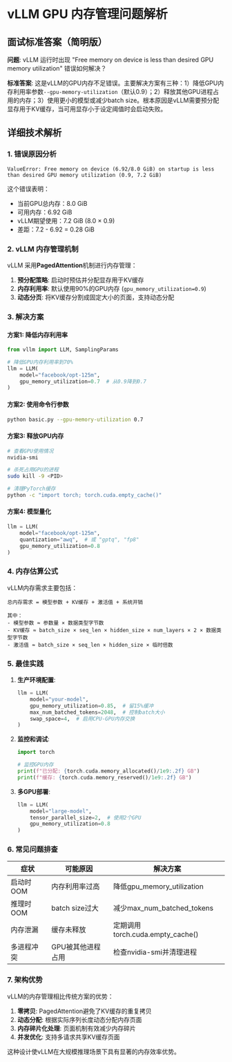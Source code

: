 # vLLM GPU 内存管理问题解析

## 面试标准答案（简明版）

**问题**: vLLM 运行时出现 "Free memory on device is less than desired GPU memory utilization" 错误如何解决？

**标准答案**: 
这是vLLM的GPU内存不足错误。主要解决方案有三种：1）降低GPU内存利用率参数`--gpu-memory-utilization`（默认0.9）；2）释放其他GPU进程占用的内存；3）使用更小的模型或减少batch size。根本原因是vLLM需要预分配显存用于KV缓存，当可用显存小于设定阈值时会启动失败。

## 详细技术解析

### 1. 错误原因分析

```
ValueError: Free memory on device (6.92/8.0 GiB) on startup is less than desired GPU memory utilization (0.9, 7.2 GiB)
```

这个错误表明：
- 当前GPU总内存：8.0 GiB
- 可用内存：6.92 GiB  
- vLLM期望使用：7.2 GiB (8.0 × 0.9)
- 差距：7.2 - 6.92 = 0.28 GiB

### 2. vLLM 内存管理机制

vLLM 采用**PagedAttention**机制进行内存管理：

1. **预分配策略**: 启动时预估并分配显存用于KV缓存
2. **内存利用率**: 默认使用90%的GPU内存 (`gpu_memory_utilization=0.9`)
3. **动态分页**: 将KV缓存分割成固定大小的页面，支持动态分配

### 3. 解决方案

#### 方案1: 降低内存利用率
```python
from vllm import LLM, SamplingParams

# 降低GPU内存利用率到70%
llm = LLM(
    model="facebook/opt-125m",
    gpu_memory_utilization=0.7  # 从0.9降到0.7
)
```

#### 方案2: 使用命令行参数
```bash
python basic.py --gpu-memory-utilization 0.7
```

#### 方案3: 释放GPU内存
```bash
# 查看GPU使用情况
nvidia-smi

# 杀死占用GPU的进程
sudo kill -9 <PID>

# 清理PyTorch缓存
python -c "import torch; torch.cuda.empty_cache()"
```

#### 方案4: 模型量化
```python
llm = LLM(
    model="facebook/opt-125m",
    quantization="awq",  # 或 "gptq", "fp8"
    gpu_memory_utilization=0.8
)
```

### 4. 内存估算公式

vLLM内存需求主要包括：

```
总内存需求 = 模型参数 + KV缓存 + 激活值 + 系统开销

其中：
- 模型参数 ≈ 参数量 × 数据类型字节数
- KV缓存 ≈ batch_size × seq_len × hidden_size × num_layers × 2 × 数据类型字节数
- 激活值 ≈ batch_size × seq_len × hidden_size × 临时倍数
```

### 5. 最佳实践

1. **生产环境配置**:
   ```python
   llm = LLM(
       model="your-model",
       gpu_memory_utilization=0.85,  # 留15%缓冲
       max_num_batched_tokens=2048,  # 控制batch大小
       swap_space=4,  # 启用CPU-GPU内存交换
   )
   ```

2. **监控和调试**:
   ```python
   import torch
   
   # 监控GPU内存
   print(f"已分配: {torch.cuda.memory_allocated()/1e9:.2f} GB")
   print(f"缓存: {torch.cuda.memory_reserved()/1e9:.2f} GB")
   ```

3. **多GPU部署**:
   ```python
   llm = LLM(
       model="large-model",
       tensor_parallel_size=2,  # 使用2个GPU
       gpu_memory_utilization=0.8
   )
   ```

### 6. 常见问题排查

| 症状       | 可能原因          | 解决方案                         |
| ---------- | ----------------- | -------------------------------- |
| 启动时OOM  | 内存利用率过高    | 降低gpu_memory_utilization       |
| 推理时OOM  | batch size过大    | 减少max_num_batched_tokens       |
| 内存泄漏   | 缓存未释放        | 定期调用torch.cuda.empty_cache() |
| 多进程冲突 | GPU被其他进程占用 | 检查nvidia-smi并清理进程         |

### 7. 架构优势

vLLM的内存管理相比传统方案的优势：

1. **零拷贝**: PagedAttention避免了KV缓存的重复拷贝
2. **动态分配**: 根据实际序列长度动态分配内存页面
3. **内存碎片化处理**: 页面机制有效减少内存碎片
4. **并发优化**: 支持多请求共享KV缓存页面

这种设计使vLLM在大规模推理场景下具有显著的内存效率优势。
